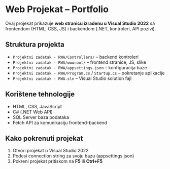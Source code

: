 # Web Projekat – Portfolio

Ovaj projekat prikazuje **web stranicu izrađenu u Visual Studio 2022** sa frontendom (HTML, CSS, JS) i backendom (.NET, kontroleri, API pozivi).

## Struktura projekta
- `Projektni zadatak - RWA/Controllers/` – backend kontroleri
- `Projektni zadatak - RWA/wwwroot/` – frontend stranice, JS, slike
- `Projektni zadatak - RWA/appsettings.json` – konfiguracija baze
- `Projektni zadatak - RWA/Program.cs` / `Startup.cs` – pokretanje aplikacije
- `Projektni zadatak - RWA.sln` – Visual Studio solution fajl

## Korištene tehnologije
- HTML, CSS, JavaScript
- C# (.NET Web API)
- SQL Server baza podataka
- Fetch API za komunikaciju frontend-backend

## Kako pokrenuti projekat
1. Otvori projekat u Visual Studio 2022  
2. Podesi connection string za svoju bazu (appsettings.json)  
3. Pokreni projekat pritiskom na **F5** ili **Ctrl+F5**  
